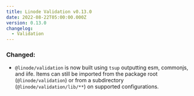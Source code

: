 ```yaml
---
title: Linode Validation v0.13.0
date: 2022-08-22T05:00:00.000Z
version: 0.13.0
changelog:
  - Validation
---
```


### Changed:
- `@linode/validation` is now built using `tsup` outputting esm, commonjs, and iife. Items can still be imported from the package root (`@linode/validation`) or from a subdirectory (`@linode/validation/lib/**`) on supported configurations.
